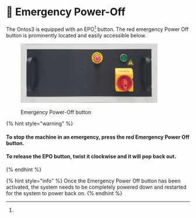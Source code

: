 # 🛑 Emergency Power-Off

The Ontos3 is equipped with an EPO[^1] button. The red emergency Power Off button is prominently located and easily accessible below.

<figure><img src="../.gitbook/assets/1.jpeg" alt="" width="375"><figcaption><p>Emergency Power-Off button</p></figcaption></figure>

{% hint style="warning" %}
#### To stop the machine in an emergency, press the red Emergency Power Off button.

#### To release the EPO button, twist it clockwise and it will pop back out.
{% endhint %}

{% hint style="info" %}
Once the Emergency Power Off button has been activated, the system needs to be completely powered down and restarted for the system to power back on.
{% endhint %}

[^1]: 
